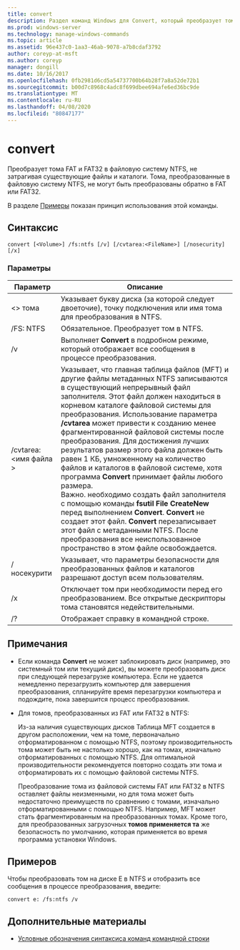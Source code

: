 ```yaml
---
title: convert
description: Раздел команд Windows для Convert, который преобразует тома FAT и FAT32 в файловую систему NTFS, не затрагивая существующие файлы и каталоги.
ms.prod: windows-server
ms.technology: manage-windows-commands
ms.topic: article
ms.assetid: 96e437c0-1aa3-46ab-9078-a7b8cdaf3792
author: coreyp-at-msft
ms.author: coreyp
manager: dongill
ms.date: 10/16/2017
ms.openlocfilehash: 0fb2981d6cd5a54737700b64b28f7a8a52de72b1
ms.sourcegitcommit: b00d7c8968c4adc8f699dbee694afe6ed36bc9de
ms.translationtype: MT
ms.contentlocale: ru-RU
ms.lasthandoff: 04/08/2020
ms.locfileid: "80847177"
---
```

# <a name="convert"></a>convert

Преобразует тома FAT и FAT32 в файловую систему NTFS, не затрагивая существующие файлы и каталоги. Тома, преобразованные в файловую систему NTFS, не могут быть преобразованы обратно в FAT или FAT32.

В разделе [Примеры](#BKMK_examples) показан принцип использования этой команды.

## <a name="syntax"></a>Синтаксис

```
convert [<Volume>] /fs:ntfs [/v] [/cvtarea:<FileName>] [/nosecurity] [/x]
```

### <a name="parameters"></a>Параметры

|Параметр|Описание|
|---------|-----------|
|\<> тома|Указывает букву диска (за которой следует двоеточие), точку подключения или имя тома для преобразования в NTFS.|
|/FS: NTFS|Обязательное. Преобразует том в NTFS.|
|/v|Выполняет **Convert** в подробном режиме, который отображает все сообщения в процессе преобразования.|
|/cvtarea:\<имя файла >|Указывает, что главная таблица файлов (MFT) и другие файлы метаданных NTFS записываются в существующий непрерывный файл заполнителя. Этот файл должен находиться в корневом каталоге файловой системы для преобразования. Использование параметра **/cvtarea** может привести к созданию менее фрагментированной файловой системы после преобразования. Для достижения лучших результатов размер этого файла должен быть равен 1 КБ, умноженному на количество файлов и каталогов в файловой системе, хотя программа **Convert** принимает файлы любого размера.</br>Важно. необходимо создать файл заполнителя с помощью команды **fsutil File CreateNew** перед выполнением **Convert**. **Convert** не создает этот файл. **Convert** перезаписывает этот файл с метаданными NTFS. После преобразования все неиспользованное пространство в этом файле освобождается.|
|/носекурити|Указывает, что параметры безопасности для преобразованных файлов и каталогов разрешают доступ всем пользователям.|
|/x|Отключает том при необходимости перед его преобразованием. Все открытые дескрипторы тома становятся недействительными.|
|/?|Отображает справку в командной строке.|

## <a name="remarks"></a>Примечания

-   Если команда **Convert** не может заблокировать диск (например, это системный том или текущий диск), вы можете преобразовать диск при следующей перезагрузке компьютера. Если не удается немедленно перезагрузить компьютер для завершения преобразования, спланируйте время перезагрузки компьютера и подождите, пока завершится процесс преобразования.
-   Для томов, преобразованных из FAT или FAT32 в NTFS:

    Из-за наличия существующих дисков Таблица MFT создается в другом расположении, чем на томе, первоначально отформатированном с помощью NTFS, поэтому производительность тома может быть не настолько хорошо, как на томах, изначально отформатированных с помощью NTFS. Для оптимальной производительности рекомендуется повторно создать эти тома и отформатировать их с помощью файловой системы NTFS.

    Преобразование тома из файловой системы FAT или FAT32 в NTFS оставляет файлы неизменными, но для тома может быть недостаточно преимуществ по сравнению с томами, изначально отформатированными с помощью NTFS. Например, MFT может стать фрагментированным на преобразованных томах. Кроме того, для преобразованных загрузочных **томов применяется та** же безопасность по умолчанию, которая применяется во время программа установки Windows.

## <a name="examples"></a><a name=BKMK_examples></a>Примеров

Чтобы преобразовать том на диске E в NTFS и отобразить все сообщения в процессе преобразования, введите:
```
convert e: /fs:ntfs /v
```

## <a name="additional-references"></a>Дополнительные материалы

- [Условные обозначения синтаксиса команд командной строки](command-line-syntax-key.md)